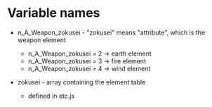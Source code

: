 # Variable names

* n_A_Weapon_zokusei - "zokusei" means "attribute", which is the weapon element
  * n_A_Weapon_zokusei = 2 -> earth element
  * n_A_Weapon_zokusei = 3 -> fire element
  * n_A_Weapon_zokusei = 4 -> wind element

* zokusei - array containing the element table
  * defined in etc.js
